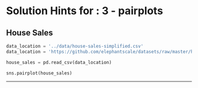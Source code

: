 # Solution Hints for : 3 - pairplots

## House Sales

```python
data_location = '../data/house-sales-simplified.csv'
data_location = 'https://github.com/elephantscale/datasets/raw/master/house-prices/house-sales-simplified.csv'

house_sales = pd.read_csv(data_location)

sns.pairplot(house_sales)

```


---